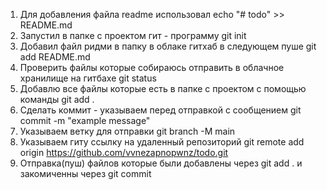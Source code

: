 1. Для добавления файла readme использовал
echo "# todo" >> README.md
2. Запустил в папке с проектом гит - программу
git init
3. Добавил файл ридми в папку в облаке гитхаб в следующем пуше
git add README.md
4. Проверить файлы которые собираюсь отправить в облачное хранилище на гитбахе 
git status
5. Добавлю все файлы которые есть в папке с проектом с помощью
команды
git add .
6. Сделать коммит - указываем перед отправкой с сообщением
git commit -m "example message"
7. Указываем ветку для отправки
git branch -M main
8. Указываем гиту ссылку на удаленный репозиторий
git remote add origin https://github.com/vvnezapnopwnz/todo.git
9. Отправка(пуш) файлов которые были добавлены через git add . и закомиченны через git commit
